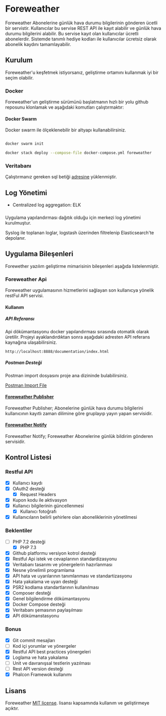 # Foreweather

Foreweather Abonelerine günlük hava durumu bilgilerinin gönderen ücetli bir servistir. Kullanıcılar bu servise REST
 API ile kayıt alabilir ve günlük hava durumu bilgilerini alabilir. Bu servise kayıt olan kullanıcılar ücretli 
 abonelerdir. Sistemde tanımlı hediye kodları ile kullanıcılar ücretsiz olarak abonelik kaydını tamamlayabilir.
 
## Kurulum

Foreweather'u keşfetmek istiyorsanız, geliştirme ortamını kullanmak iyi bir seçim olabilir. 

### Docker

Foreweather'un geliştirme sürümünü başlatmanın hızlı bir yolu github reposunu klonlamak ve aşağıdaki komutları çalıştırmaktır:

#### Docker Swarm 

Docker swarm ile ölçeklenebilir bir altyapı kullanabilirsiniz.

```bash

docker swarm init

docker stack deploy --compose-file docker-compose.yml foreweather

```

### Veritabanı

Çalıştırmanız gereken sql betiği [adresine](https://raw.githubusercontent.com/foreweather/api.foreweather.com/master/docker/database.sql) yüklenmiştir.

## Log Yönetimi

 * Centralized log aggregation: ELK

### 

Uygulama yapılandırması dağıtık olduğu için merkezi log yönetimi kurulmuştur.

Syslog ile toplanan loglar, logstash üzerinden filtrelenip Elasticsearch'te depolanır. 

## Uygulama Bileşenleri

Forewether yazılım geliştirme mimarisinin bileşenleri aşağıda listelenmiştir.

### Foreweather Api

Foreweather uygulamasının hizmetlerini sağlayan son kullanıcya yönelik restFul API servisi.

#### Kullanım

##### API Referansı

Api dökümantasyonu docker yapılandırması sırasında otomatik olarak üretilir. Projeyi ayaklandırdıktan sonra aşağıdaki adresten API referans kaynağına ulaşabilirsiniz.

```
http://localhost:8888/documentation/index.html
```

##### Postman Desteği

Postman import dosyasını proje ana dizininde bulabilirsiniz. 

[Postman Import File](https://raw.githubusercontent.com/foreweather/api.foreweather.com/master/ForeweatherProject.postman_collection.json)

#### [Foreweather Publisher](https://github.com/foreweather/publisher)

Foreweather Publisher; Abonelerine günlük hava durumu bilgilerini kullanıcının kayıtlı zaman dilimine göre gruplayıp 
yayın yapan servisidir.

#### [Foreweather Notify](https://github.com/foreweather/notify)

Foreweather Notify; Foreweather Abonelerine günlük bildirim gönderen servisidir.

## Kontrol Listesi

### Restful API

- [x] Kullanıcı kaydı
- [x] OAuth2 desteği
    - [x]  Request Headers
- [x] Kupon kodu ile aktivasyon
- [x] Kullanıcı bilgilerinin güncellenmesi
    - [x] Kullanıcı fotoğrafı
- [x] Kullanıcıların belirli şehirlere olan aboneliklerinin yönetilmesi

### Beklentiler

- [ ] PHP 7.2 desteği
    - [x] PHP 7.3
- [x] Github platformu versiyon kotrol desteği
- [x] Restful Api istek ve cevaplarının standardizasyonu
- [x] Veritabanı tasarımı ve yönergelerin hazırlanması
- [x] Nesne yönelimli programlama 
- [x] API hata ve uyarılarının tanımlanması ve standartizasyonu
- [x] Hata yakalama ve uyarı desteği
- [x] PSR2 kodlama standartlarının kullanılması 
- [x] Composer desteği
- [x] Genel bilgilendirme dökümantasyonu
- [x] Docker Compose desteği 
- [x] Veritabanı şemasının paylaşılması
- [x] API dökümanstasyonu

### Bonus

- [x] Git commit mesajları
- [ ] Kod içi yorumlar ve yönergeler
- [x] Restful API best practices yönergeleri
- [x] Loglama ve hata yakalama
- [ ] Unit ve davranışsal testlerin yazılması
- [ ] Rest API version desteği
- [x] Phalcon Framewok kullanımı

## Lisans

Foreweather [MIT license](https://opensource.org/licenses/MIT). lisansı kapsamında kullanım ve geliştirmeye açıktır.
